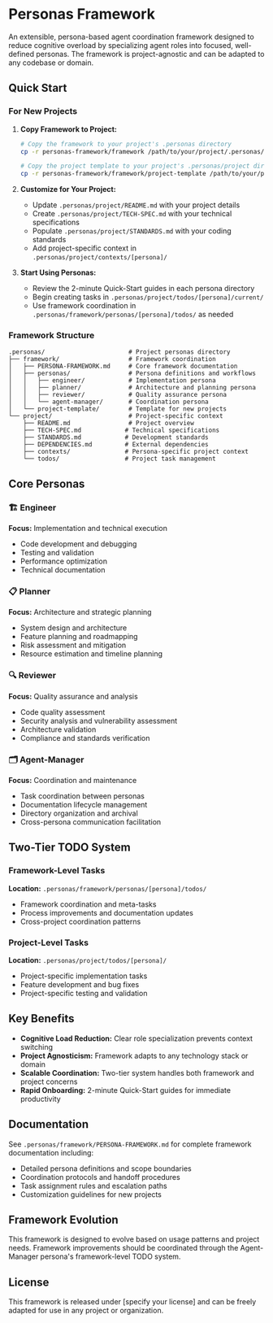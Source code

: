 # Personas Framework

An extensible, persona-based agent coordination framework designed to reduce cognitive overload by specializing agent roles into focused, well-defined personas. The framework is project-agnostic and can be adapted to any codebase or domain.

## Quick Start

### For New Projects

1. **Copy Framework to Project:**

   ```bash
   # Copy the framework to your project's .personas directory
   cp -r personas-framework/framework /path/to/your/project/.personas/
   
   # Copy the project template to your project's .personas/project directory
   cp -r personas-framework/framework/project-template /path/to/your/project/.personas/project
   ```

2. **Customize for Your Project:**
   - Update `.personas/project/README.md` with your project details
   - Create `.personas/project/TECH-SPEC.md` with your technical specifications
   - Populate `.personas/project/STANDARDS.md` with your coding standards
   - Add project-specific context in `.personas/project/contexts/[persona]/`

3. **Start Using Personas:**
   - Review the 2-minute Quick-Start guides in each persona directory
   - Begin creating tasks in `.personas/project/todos/[persona]/current/`
   - Use framework coordination in `.personas/framework/personas/[persona]/todos/` as needed

### Framework Structure

```text
.personas/                       # Project personas directory
├── framework/                   # Framework coordination
│   ├── PERSONA-FRAMEWORK.md     # Core framework documentation
│   ├── personas/                # Persona definitions and workflows
│   │   ├── engineer/            # Implementation persona
│   │   ├── planner/             # Architecture and planning persona
│   │   ├── reviewer/            # Quality assurance persona
│   │   └── agent-manager/       # Coordination persona
│   └── project-template/        # Template for new projects
└── project/                     # Project-specific context
    ├── README.md                # Project overview
    ├── TECH-SPEC.md            # Technical specifications
    ├── STANDARDS.md            # Development standards
    ├── DEPENDENCIES.md         # External dependencies
    ├── contexts/               # Persona-specific project context
    └── todos/                  # Project task management
```

## Core Personas

### 🏗️ Engineer

**Focus:** Implementation and technical execution

- Code development and debugging
- Testing and validation
- Performance optimization
- Technical documentation

### 📋 Planner

**Focus:** Architecture and strategic planning

- System design and architecture
- Feature planning and roadmapping
- Risk assessment and mitigation
- Resource estimation and timeline planning

### 🔍 Reviewer

**Focus:** Quality assurance and analysis

- Code quality assessment
- Security analysis and vulnerability assessment
- Architecture validation
- Compliance and standards verification

### 🗂️ Agent-Manager

**Focus:** Coordination and maintenance

- Task coordination between personas
- Documentation lifecycle management
- Directory organization and archival
- Cross-persona communication facilitation

## Two-Tier TODO System

### Framework-Level Tasks

**Location:** `.personas/framework/personas/[persona]/todos/`

- Framework coordination and meta-tasks
- Process improvements and documentation updates
- Cross-project coordination patterns

### Project-Level Tasks

**Location:** `.personas/project/todos/[persona]/`

- Project-specific implementation tasks
- Feature development and bug fixes
- Project-specific testing and validation

## Key Benefits

- **Cognitive Load Reduction:** Clear role specialization prevents context switching
- **Project Agnosticism:** Framework adapts to any technology stack or domain
- **Scalable Coordination:** Two-tier system handles both framework and project concerns
- **Rapid Onboarding:** 2-minute Quick-Start guides for immediate productivity

## Documentation

See `.personas/framework/PERSONA-FRAMEWORK.md` for complete framework documentation including:

- Detailed persona definitions and scope boundaries
- Coordination protocols and handoff procedures
- Task assignment rules and escalation paths
- Customization guidelines for new projects

## Framework Evolution

This framework is designed to evolve based on usage patterns and project needs. Framework improvements should be coordinated through the Agent-Manager persona's framework-level TODO system.

## License

This framework is released under [specify your license] and can be freely adapted for use in any project or organization.
